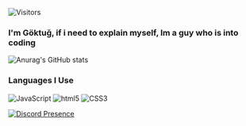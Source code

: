 ![Visitors](https://api.visitorbadge.io/api/visitors?path=https%3A%2F%2Fgithub.com%2Ffaestt&labelColor=%23000000&countColor=%23ffbaab)

### I'm Göktuğ, if i need to explain myself, Im a guy who is into coding

![Anurag's GitHub stats](https://github-readme-stats.vercel.app/api?username=faestt&show_icons=true&theme=gruvbox)

### Languages I Use

<img alt="JavaScript" align="center" src="https://img.shields.io/badge/-Javascript-edb200?style=flat-square&logo=javascript&logoColor=white" /> <img alt="html5" align="center" src="https://img.shields.io/badge/-HTML5-E34F26?style=flat-square&logo=html5&logoColor=white" /> <img alt="CSS3" align="center" src="https://img.shields.io/badge/-CSS3-384960?style=flat-square&logo=css3&logoColor=white" />

[![Discord Presence](https://lanyard-profile-readme.vercel.app/api/892770274360041473)](https://discord.com/users/892770274360041473)
